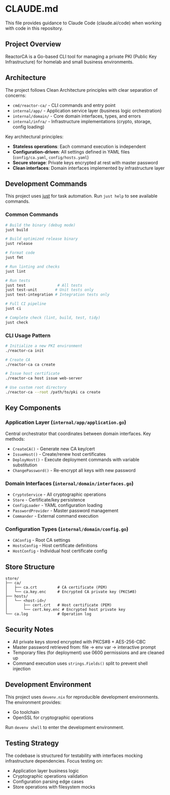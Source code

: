 # CLAUDE.md

This file provides guidance to Claude Code (claude.ai/code) when working with code in this repository.

## Project Overview

ReactorCA is a Go-based CLI tool for managing a private PKI (Public Key Infrastructure) for homelab and small business environments.

## Architecture

The project follows Clean Architecture principles with clear separation of concerns:

- `cmd/reactor-ca/` - CLI commands and entry point
- `internal/app/` - Application service layer (business logic orchestration)
- `internal/domain/` - Core domain interfaces, types, and errors
- `internal/infra/` - Infrastructure implementations (crypto, storage, config loading)

Key architectural principles:
- **Stateless operations**: Each command execution is independent
- **Configuration-driven**: All settings defined in YAML files (`config/ca.yaml`, `config/hosts.yaml`)
- **Secure storage**: Private keys encrypted at rest with master password
- **Clean interfaces**: Domain interfaces implemented by infrastructure layer

## Development Commands

This project uses [just](https://github.com/casey/just) for task automation. Run `just help` to see available commands.

### Common Commands
```bash
# Build the binary (debug mode)
just build

# Build optimized release binary
just release

# Format code
just fmt

# Run linting and checks
just lint

# Run tests
just test              # All tests
just test-unit        # Unit tests only
just test-integration # Integration tests only

# Full CI pipeline
just ci

# Complete check (lint, build, test, tidy)
just check
```

### CLI Usage Pattern
```bash
# Initialize a new PKI environment
./reactor-ca init

# Create CA
./reactor-ca ca create

# Issue host certificate
./reactor-ca host issue web-server

# Use custom root directory
./reactor-ca --root /path/to/pki ca create
```

## Key Components

### Application Layer (`internal/app/application.go`)
Central orchestrator that coordinates between domain interfaces. Key methods:
- `CreateCA()` - Generate new CA key/cert
- `IssueHost()` - Create/renew host certificates
- `DeployHost()` - Execute deployment commands with variable substitution
- `ChangePassword()` - Re-encrypt all keys with new password

### Domain Interfaces (`internal/domain/interfaces.go`)
- `CryptoService` - All cryptographic operations
- `Store` - Certificate/key persistence 
- `ConfigLoader` - YAML configuration loading
- `PasswordProvider` - Master password management
- `Commander` - External command execution

### Configuration Types (`internal/domain/config.go`)
- `CAConfig` - Root CA settings
- `HostsConfig` - Host certificate definitions
- `HostConfig` - Individual host certificate config

## Store Structure
```
store/
├── ca/
│   ├── ca.crt         # CA certificate (PEM)
│   └── ca.key.enc     # Encrypted CA private key (PKCS#8)
├── hosts/
│   └── <host-id>/
│       ├── cert.crt   # Host certificate (PEM) 
│       └── cert.key.enc # Encrypted host private key
└── ca.log             # Operation log
```

## Security Notes

- All private keys stored encrypted with PKCS#8 + AES-256-CBC
- Master password retrieved from: file → env var → interactive prompt
- Temporary files (for deployment) use 0600 permissions and are cleaned up
- Command execution uses `strings.Fields()` split to prevent shell injection

## Development Environment

This project uses `devenv.nix` for reproducible development environments. The environment provides:
- Go toolchain
- OpenSSL for cryptographic operations

Run `devenv shell` to enter the development environment.

## Testing Strategy

The codebase is structured for testability with interfaces mocking infrastructure dependencies. Focus testing on:
- Application layer business logic
- Cryptographic operations validation
- Configuration parsing edge cases
- Store operations with filesystem mocks
